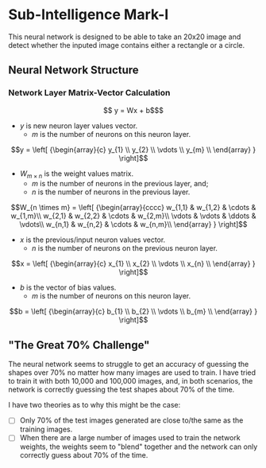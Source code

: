 
# Sub-Intelligence Mark-I
This neural network is designed to be able to take an 20x20 image and detect whether the inputed image contains either a rectangle or a circle.

## Neural Network Structure
### Network Layer Matrix-Vector Calculation
```math
    y = Wx + b$
```

 - $y$ is new neuron layer values vector.
    - $m$ is the number of neurons on this neuron layer.
```math
y =
    \left[ {\begin{array}{c}
        y_{1} \\
        y_{2} \\
        \vdots \\
        y_{m} \\
    \end{array} } \right]
```

 - $W_{m \times n}$ is the weight values matrix.
    - $m$ is the number of neurons in the previous layer, and;
    - $n$ is the number of neurons in the previous layer.
```math
W_{n \times m} =
    \left[ {\begin{array}{cccc}
        w_{1,1} & w_{1,2} & \cdots & w_{1,m}\\
        w_{2,1} & w_{2,2} & \cdots & w_{2,m}\\
        \vdots & \vdots & \ddots & \vdots\\
        w_{n,1} & w_{n,2} & \cdots & w_{n,m}\\
    \end{array} } \right]
```

 - $x$ is the previous/input neuron values vector.
    - $n$ is the number of neurons on the previous neuron layer.
```math
x =
    \left[ {\begin{array}{c}
        x_{1} \\
        x_{2} \\
        \vdots \\
        x_{n} \\
    \end{array} } \right]
```

 - $b$ is the vector of bias values.
    - $m$ is the number of neurons on this neuron layer.
```math
b =
    \left[ {\begin{array}{c}
        b_{1} \\
        b_{2} \\
        \vdots \\
        b_{m} \\
    \end{array} } \right]
```

## "The Great 70% Challenge"
The neural network seems to struggle to get an accuracy of guessing the shapes over 70% no matter how many images 
are used to train. I have tried to train it with both 10,000 and 100,000 images, and, in both scenarios, the network 
is correctly guessing the test shapes about 70% of the time. 

I have two theories as to why this might be the case:
- [ ] Only 70% of the test images generated are close to/the same as the training images.
- [ ] When there are a large number of images used to train the network weights, the weights seem to "blend"
    together and the network can only correctly guess about 70% of the time.
